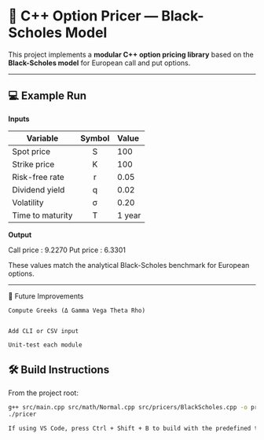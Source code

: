 # 🧮 C++ Option Pricer — Black-Scholes Model

This project implements a **modular C++ option pricing library** based on the **Black-Scholes model** for European call and put options.  

---


## 💻 Example Run

**Inputs**

| Variable | Symbol | Value |
|-----------|:------:|:------|
| Spot price | S | 100 |
| Strike price | K | 100 |
| Risk-free rate | r | 0.05 |
| Dividend yield | q | 0.02 |
| Volatility | σ | 0.20 |
| Time to maturity | T | 1 year |

**Output**

Call price : 9.2270
Put price : 6.3301


These values match the analytical Black-Scholes benchmark for European options.

---

🚀 Future Improvements

    Compute Greeks (Δ Gamma Vega Theta Rho)


    Add CLI or CSV input

    Unit-test each module


## 🛠️ Build Instructions

From the project root:
```bash
g++ src/main.cpp src/math/Normal.cpp src/pricers/BlackScholes.cpp -o pricer -std=c++17
./pricer

If using VS Code, press Ctrl + Shift + B to build with the predefined task.

